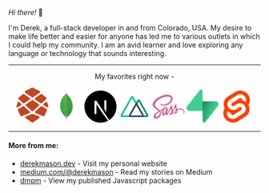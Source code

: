 _Hi there!_ :wave:

I'm Derek, a full-stack developer in and from Colorado, USA. My desire to make life better and easier for anyone has led me to various outlets in which I could help my community. I am an avid learner and love exploring any language or technology that sounds interesting.

---

<div align="center">
<p>My favorites right now - </p>

<img src="./mark.png" width="64" />
<img src="./mongo-svgrepo-com.svg" width="64" />
<img src="./nextjs-icon-svgrepo-com.svg" width="64" />
<img src="./nuxt-svgrepo-com.svg" width="64" />
<img src="./sass-svgrepo-com.svg" width="64" />
<img src="./supabase-logo-icon.png" width="64" />
<img src="./svelte-icon-svgrepo-com.svg" width="64" />
</div>

---

#### More from me:

- [derekmason.dev](https://derekmason.dev) - Visit my personal website
- [medium.com/@derekmason](https://medium.com/@derekmason) - Read my stories on Medium
- [dmpm](https://dmpm.vercel.app) - View my published Javascript packages
